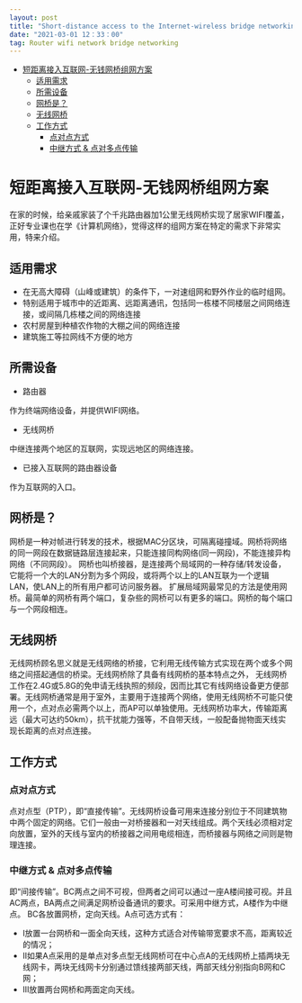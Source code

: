 ```yaml
---
layout: post
title: "Short-distance access to the Internet-wireless bridge networking solution"
date: "2021-03-01 12：33：00"
tag: Router wifi network bridge networking
---
```

- [短距离接入互联网-无钱网桥组网方案](#org4d779fc)
  - [适用需求](#orge4bcb45)
  - [所需设备](#orgf39794b)
  - [网桥是？](#orgeb02128)
  - [无线网桥](#orgc5211e6)
  - [工作方式](#orge663c80)
    - [点对点方式](#org5a07b9c)
    - [中继方式 & 点对多点传输](#orge3db301)


<a id="org4d779fc"></a>

# 短距离接入互联网-无钱网桥组网方案

在家的时候，给亲戚家装了个千兆路由器加1公里无线网桥实现了居家WIFI覆盖，正好专业课也在学《计算机网络》，觉得这样的组网方案在特定的需求下非常实用，特来介绍。


<a id="orge4bcb45"></a>

## 适用需求

-   在无高大障碍（山峰或建筑）的条件下，一对速组网和野外作业的临时组网。
-   特别适用于城市中的近距离、远距离通讯，包括同一栋楼不同楼层之间网络连接，或间隔几栋楼之间的网络连接
-   农村房屋到种植农作物的大棚之间的网络连接
-   建筑施工等拉网线不方便的地方


<a id="orgf39794b"></a>

## 所需设备

-   路由器

作为终端网络设备，并提供WIFI网络。

-   无线网桥

中继连接两个地区的互联网，实现远地区的网络连接。

-   已接入互联网的路由器设备

作为互联网的入口。


<a id="orgeb02128"></a>

## 网桥是？

网桥是一种对帧进行转发的技术，根据MAC分区块，可隔离碰撞域。网桥将网络的同一网段在数据链路层连接起来，只能连接同构网络(同一网段)，不能连接异构网络（不同网段）。 网桥也叫桥接器，是连接两个局域网的一种存储/转发设备，它能将一个大的LAN分割为多个网段，或将两个以上的LAN互联为一个逻辑LAN，使LAN上的所有用户都可访问服务器。 扩展局域网最常见的方法是使用网桥。最简单的网桥有两个端口，复杂些的网桥可以有更多的端口。网桥的每个端口与一个网段相连。


<a id="orgc5211e6"></a>

## 无线网桥

无线网桥顾名思义就是无线网络的桥接，它利用无线传输方式实现在两个或多个网络之间搭起通信的桥梁。无线网桥除了具备有线网桥的基本特点之外， 无线网桥工作在2.4G或5.8G的免申请无线执照的频段，因而比其它有线网络设备更方便部署。无线网桥通常是用于室外，主要用于连接两个网络，使用无线网桥不可能只使用一个，点对点必需两个以上，而AP可以单独使用。无线网桥功率大，传输距离远（最大可达约50km），抗干扰能力强等，不自带天线，一般配备抛物面天线实现长距离的点对点连接。


<a id="orge663c80"></a>

## 工作方式


<a id="org5a07b9c"></a>

### 点对点方式

点对点型（PTP），即“直接传输”。无线网桥设备可用来连接分别位于不同建筑物中两个固定的网络。它们一般由一对桥接器和一对天线组成。两个天线必须相对定向放置，室外的天线与室内的桥接器之间用电缆相连，而桥接器与网络之间则是物理连接。


<a id="orge3db301"></a>

### 中继方式 & 点对多点传输

即“间接传输”。BC两点之间不可视，但两者之间可以通过一座A楼间接可视。并且AC两点，BA两点之间满足网桥设备通讯的要求。可采用中继方式，A楼作为中继点。 BC各放置网桥，定向天线。A点可选方式有：

-   Ⅰ放置一台网桥和一面全向天线，这种方式适合对传输带宽要求不高，距离较近的情况；
-   Ⅱ如果A点采用的是单点对多点型无线网桥可在中心点A的无线网桥上插两块无线网卡，两块无线网卡分别通过馈线接两部天线，两部天线分别指向B网和C网；
-   Ⅲ放置两台网桥和两面定向天线。
